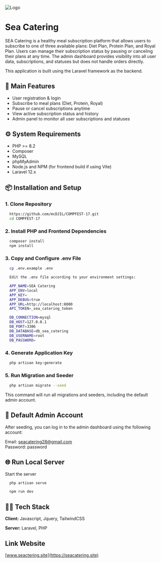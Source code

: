
![Logo](https://seacatering.site/assets/images/logo.png)


# Sea Catering

SEA Catering is a healthy meal subscription platform that allows users to subscribe to one of three available plans: Diet Plan, Protein Plan, and Royal Plan. Users can manage their subscription status by pausing or canceling their plans at any time. The admin dashboard provides visibility into all user data, subscriptions, and statuses but does not handle orders directly.

This application is built using the Laravel framework as the backend.


## 🚀 Main Features

- User registration & login
- Subscribe to meal plans (Diet, Protein, Royal)
- Pause or cancel subscriptions anytime
- View active subscription status and history
- Admin panel to monitor all user subscriptions and statuses

## ⚙️ System Requirements

- PHP >= 8.2
- Composer
- MySQL
- phpMyAdmin
- Node.js and NPM (for frontend build if using Vite)
- Laravel 12.x


## 📦 Installation and Setup

### 1. Clone Repository

```bash
  https://github.com/mcDJIL/COMPFEST-17.git
  cd COMPFEST-17
```

### 2. Install PHP and Frontend Dependencies

```bash
  composer install
  npm install
```

### 3. Copy and Configure .env File

```bash
  cp .env.example .env

  Edit the .env file according to your environment settings:

  APP_NAME=SEA Catering
  APP_ENV=local
  APP_KEY=
  APP_DEBUG=true
  APP_URL=http://localhost:8000
  API_TOKEN=_sea_catering_token

  DB_CONNECTION=mysql
  DB_HOST=127.0.0.1
  DB_PORT=3306
  DB_DATABASE=db_sea_catering
  DB_USERNAME=root
  DB_PASSWORD=
```

### 4. Generate Application Key

```bash
  php artisan key:generate
```

### 5. Run Migration and Seeder

```bash
  php artisan migrate --seed
```
This command will run all migrations and seeders, including the default admin account.


## 🔐 Default Admin Account

After seeding, you can log in to the admin dashboard using the following account:

Email: seacatering28@gmail.com   
Password: password
## 🌐 Run Local Server

Start the server

```bash
  php artisan serve
```

```bash
  npm run dev
```


## 👨‍💻 Tech Stack

**Client:** Javascript, Jquery, TailwindCSS

**Server:** Laravel, PHP


## Link Website

[www.seactering.site](https://seacatering.site)